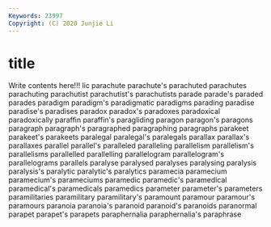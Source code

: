 ```yaml
---
Keywords: 23997
Copyright: (C) 2020 Junjie Li
---
```


# title

Write contents here!!!
lic 
parachute 
parachute's 
parachuted 
parachutes 
parachuting
parachutist 
parachutist's 
parachutists 
parade 
parade's 
paraded 
parades 
paradigm 
paradigm's 
paradigmatic
paradigms 
parading 
paradise 
paradise's 
paradises 
paradox 
paradox's 
paradoxes 
paradoxical 
paradoxically
paraffin 
paraffin's 
paragliding 
paragon 
paragon's 
paragons 
paragraph 
paragraph's 
paragraphed 
paragraphing
paragraphs 
parakeet 
parakeet's 
parakeets 
paralegal 
paralegal's 
paralegals 
parallax 
parallax's 
parallaxes
parallel 
parallel's 
paralleled 
paralleling 
parallelism 
parallelism's 
parallelisms 
parallelled 
parallelling 
parallelogram
parallelogram's 
parallelograms 
parallels 
paralyse 
paralysed 
paralyses 
paralysing 
paralysis 
paralysis's 
paralytic
paralytic's 
paralytics 
paramecia 
paramecium 
paramecium's 
parameciums 
paramedic 
paramedic's 
paramedical 
paramedical's
paramedicals 
paramedics 
parameter 
parameter's 
parameters 
paramilitaries 
paramilitary 
paramilitary's 
paramount 
paramour
paramour's 
paramours 
paranoia 
paranoia's 
paranoid 
paranoid's 
paranoids 
paranormal 
parapet 
parapet's
parapets 
paraphernalia 
paraphernalia's 
paraphrase 
